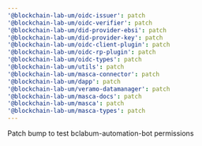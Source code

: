 ```yaml
---
'@blockchain-lab-um/oidc-issuer': patch
'@blockchain-lab-um/oidc-verifier': patch
'@blockchain-lab-um/did-provider-ebsi': patch
'@blockchain-lab-um/did-provider-key': patch
'@blockchain-lab-um/oidc-client-plugin': patch
'@blockchain-lab-um/oidc-rp-plugin': patch
'@blockchain-lab-um/oidc-types': patch
'@blockchain-lab-um/utils': patch
'@blockchain-lab-um/masca-connector': patch
'@blockchain-lab-um/dapp': patch
'@blockchain-lab-um/veramo-datamanager': patch
'@blockchain-lab-um/masca-docs': patch
'@blockchain-lab-um/masca': patch
'@blockchain-lab-um/masca-types': patch
---
```


Patch bump to test bclabum-automation-bot permissions
